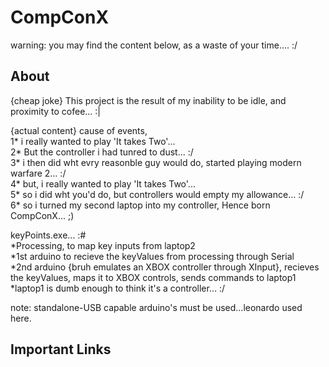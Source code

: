 # CompConX
warning: you may find the content below, as a waste of your time.... :/  

## About
{cheap joke} This project is the result of my inability to be idle, and proximity to cofee... :|  

{actual content}
cause of events,  
1* i really wanted to play 'It takes Two'...  
2* But the controller i had tunred to dust... :/  
3* i then did wht evry reasonble guy would do, started playing modern warfare 2... :/  
4* but, i really wanted to play 'It takes Two'...  
5* so i did wht you'd do, but controllers would empty my allowance... :/  
6* so i turned my second laptop into my controller, Hence born CompConX... ;)  

keyPoints.exe... :#    
*Processing, to map key inputs from laptop2  
*1st arduino to recieve the keyValues from processing through Serial  
*2nd arduino {bruh emulates an XBOX controller through XInput}, recieves the keyValues, maps it to XBOX controls, sends commands to laptop1  
*laptop1 is dumb enough to think it's a controller... :/  

note: standalone-USB capable arduino's must be used...leonardo used here.  

## Important Links





